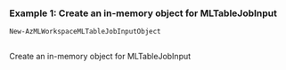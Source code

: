 ### Example 1: Create an in-memory object for MLTableJobInput
```powershell
New-AzMLWorkspaceMLTableJobInputObject
```

```output
```

Create an in-memory object for MLTableJobInput